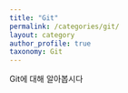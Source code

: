 ```yaml
---
title: "Git"
permalink: /categories/git/
layout: category
author_profile: true
taxonomy: Git
---
```


Git에 대해 알아봅시다
